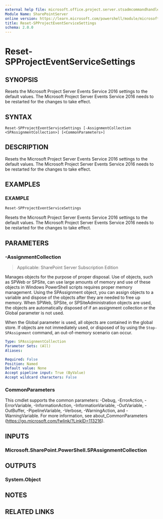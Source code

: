 ```yaml
---
external help file: microsoft.office.project.server.stsadmcommandhandler.dll-help.xml
Module Name: SharePointServer
online version: https://learn.microsoft.com/powershell/module/microsoft.sharepoint.powershell/reset-spprojecteventservicesettings
title: Reset-SPProjectEventServiceSettings
schema: 2.0.0
---
```


# Reset-SPProjectEventServiceSettings

## SYNOPSIS
Resets the Microsoft Project Server Events Service 2016 settings to the default values. The Microsoft Project Server Events Service 2016 needs to be restarted for the changes to take effect.

## SYNTAX

```
Reset-SPProjectEventServiceSettings [-AssignmentCollection <SPAssignmentCollection>] [<CommonParameters>]
```

## DESCRIPTION
Resets the Microsoft Project Server Events Service 2016 settings to the default values. The Microsoft Project Server Events Service 2016 needs to be restarted for the changes to take effect.

## EXAMPLES

### EXAMPLE
```powershell
Reset-SPProjectEventServiceSettings
```

Resets the Microsoft Project Server Events Service 2016 settings to the default values. The Microsoft Project Server Events Service 2016 needs to be restarted for the changes to take effect.

## PARAMETERS

### -AssignmentCollection

> Applicable: SharePoint Server Subscription Edition

Manages objects for the purpose of proper disposal.
Use of objects, such as SPWeb or SPSite, can use large amounts of memory and use of these objects in Windows PowerShell scripts requires proper memory management.
Using the SPAssignment object, you can assign objects to a variable and dispose of the objects after they are needed to free up memory.
When SPWeb, SPSite, or SPSiteAdministration objects are used, the objects are automatically disposed of if an assignment collection or the Global parameter is not used.

When the Global parameter is used, all objects are contained in the global store.
If objects are not immediately used, or disposed of by using the `Stop-SPAssignment` command, an out-of-memory scenario can occur.

```yaml
Type: SPAssignmentCollection
Parameter Sets: (All)
Aliases:

Required: False
Position: Named
Default value: None
Accept pipeline input: True (ByValue)
Accept wildcard characters: False
```

### CommonParameters
This cmdlet supports the common parameters: -Debug, -ErrorAction, -ErrorVariable, -InformationAction, -InformationVariable, -OutVariable, -OutBuffer, -PipelineVariable, -Verbose, -WarningAction, and -WarningVariable. For more information, see about_CommonParameters (https://go.microsoft.com/fwlink/?LinkID=113216).

## INPUTS

### Microsoft.SharePoint.PowerShell.SPAssignmentCollection

## OUTPUTS

### System.Object

## NOTES

## RELATED LINKS
